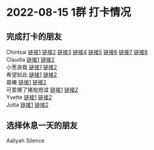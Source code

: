 # 2022-08-15 1群 打卡情况
## 完成打卡的朋友
Chintsai [链接1](http://mmbiz.qpic.cn/mmbiz_jpg/fKBOEML39zoDKASr3DduPRsCePx0FmC9ThvFKxMiaLbNNjFdVk1bFMVbCjWZjwjYelhQozzKHKC3KemoiagM1fibw/0) [链接2](http://mmbiz.qpic.cn/mmbiz_jpg/fKBOEML39zoDKASr3DduPRsCePx0FmC9rncvSNEicKKvZjusayjSqTYfKiaZTR08dlicZUqvuqAVs1mB2bEmZwBPQ/0) [链接3](http://mmbiz.qpic.cn/mmbiz_jpg/fKBOEML39zoDKASr3DduPRsCePx0FmC9dcTyOcSib5vpaJJAOUX8q48cibFAWnser5AQN164QnxR6GVXHktuBXew/0) [链接4](http://mmbiz.qpic.cn/mmbiz_jpg/fKBOEML39zoDKASr3DduPRsCePx0FmC9IzbJgonswLDWSXPGX9lHa2fJgrm9vZlrfSoEU0VXY7B6lbficlUQY2g/0) [链接5](http://mmbiz.qpic.cn/mmbiz_jpg/fKBOEML39zoDKASr3DduPRsCePx0FmC9C1yEmfnbZPicIJhUpWFXUE8EABSibms4zss29FxmWiaibwgFevLmSCicblg/0) [链接6](http://mmbiz.qpic.cn/mmbiz_jpg/fKBOEML39zoDKASr3DduPRsCePx0FmC9IzbJgonswLDWSXPGX9lHa2fJgrm9vZlrfSoEU0VXY7B6lbficlUQY2g/0) [链接7](http://mmbiz.qpic.cn/mmbiz_jpg/fKBOEML39zoDKASr3DduPRsCePx0FmC9fTgdEX7IsMG7XRDyGjKKWcvVs2fgjTaMKbe2WX2abkPf5C0JGnSTIg/0) [链接8](http://mmbiz.qpic.cn/mmbiz_jpg/fKBOEML39zoDKASr3DduPRsCePx0FmC9Ria5vZYLCx42LUSiazgTzFVNZaWibBwOgl7QUTcPk4Mlc61eiaByPU4XcA/0) <br>Claudia [链接1](http://mmbiz.qpic.cn/mmbiz_jpg/EqM704vBbWD6qqNL7UA6vEAKNlgicXcWteribZVOklic5D7lVoL97o9dXjibCpBSibQgEkgPdP6H943oJ1q2CUZC1TA/0) [链接2](http://mmbiz.qpic.cn/mmbiz_jpg/EqM704vBbWD6qqNL7UA6vEAKNlgicXcWtxo5eb5ELeqsgMTYzU8jvqw0aCg5ssou1bJmmvPXncSDwVkmNia7WDHw/0) <br>小葱良栽 [链接1](http://mmbiz.qpic.cn/mmbiz_jpg/rlzCzCGMBErxs4pKpnfSABs00MwGpPynl01sppozj2ibM3DzeJJZNW3FyE5fvcUOIep5ichSic6UIicZLQb1x8AhibQ/0) [链接2](http://mmbiz.qpic.cn/mmbiz_jpg/rlzCzCGMBErxs4pKpnfSABs00MwGpPynlu9HZhFcPwS0mz6ibmHASvsdD3icSWhvOlsfibjZ617w67L0YqnBOrHHg/0) <br>希望如此 [链接1](http://mmbiz.qpic.cn/mmbiz_jpg/3OJDq5op6doCll3C5aWr7XWVz9qpdr1JLPB386dv8mQaEiaAcfgg4zyMV8QSCneaMoiblwdJMn5eXvBX7lF8nUaA/0) [链接2](http://mmbiz.qpic.cn/mmbiz_jpg/3OJDq5op6doCll3C5aWr7XWVz9qpdr1Jcibl8Sia5RpcKD9R1bo6XutXEFqQUU6d7xF6SxulHuvaG83BFMWhnteA/0) <br>晨曦 [链接1](http://mmbiz.qpic.cn/mmbiz_jpg/4rYayDxu0jU0EicJEDdcp7MuSicwiaIq1eKez4iafia9CDpUFibY1NcLkYWr9baCIne9UqRdlYMJahjBwBmV0YKTo5XQ/0) [链接2](http://mmbiz.qpic.cn/mmbiz_jpg/4rYayDxu0jU0EicJEDdcp7MuSicwiaIq1eKPYBPicUBtmZ3BEwGOYf1wrlBExYGuqotoAyk7pvCYRUN21YA1TBWtuQ/0) <br>可爱爆了猪炮炮谊 [链接1](http://mmbiz.qpic.cn/mmbiz_jpg/ZIHKcDib0zichKGDbib5qtvLLfxMgibDWdF0wo0pQk2KhbRvEooCC4sJZOv6LeTUxImu87Ks98UMicWaiaiaGmT4ic0fAg/0) [链接2](http://mmbiz.qpic.cn/mmbiz_jpg/ZIHKcDib0zichKGDbib5qtvLLfxMgibDWdF0TDWG6tbN63to7D2sbS5Pj1dliaQia13l2ib6fTkSJzWcPTib87C27Hia0wA/0) <br>Yvette [链接1](http://mmbiz.qpic.cn/mmbiz_jpg/uFVGJUWIyam65eBlC4ScnuiatAOcqiawIjehKerZzGt3Sqa6OxBaReI7h1aQIOYsVj9z6ZtC2edicT46utuiaoNaLg/0) [链接2](http://mmbiz.qpic.cn/mmbiz_jpg/uFVGJUWIyam65eBlC4ScnuiatAOcqiawIj2T4icY4WkBZVRb1IvArNR5WUiaHILH5uh2brgZKgBjzOHB8FsJKXM8lw/0) <br>Jutta [链接1](http://mmbiz.qpic.cn/mmbiz_jpg/VX3QEib83oGwnIRsicvFKsZTfkfux7X1sxbRSkFIRibCtMbxUG9cK5mp1c9wNRIQpib4lUjiaAjJ9hTCr9vs2Hd24BQ/0) [链接2](http://mmbiz.qpic.cn/mmbiz_jpg/VX3QEib83oGwnIRsicvFKsZTfkfux7X1sx6FxUdwiauZzEbEUxorQVbgH9952H7BNVaVcgkIM06osRqYOC0RSg7iaA/0) <br>
## 选择休息一天的朋友
Aaliyah
Silence

